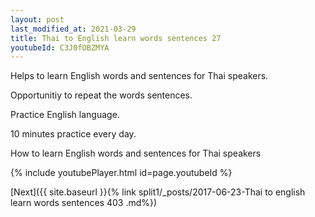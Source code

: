 ```yaml
---
layout: post
last_modified_at: 2021-03-29
title: Thai to English learn words sentences 27 
youtubeId: C3J0fOBZMYA
---
```

 
 
Helps to learn English words and sentences for Thai speakers.

Opportunitiy to repeat the words sentences. 

Practice English language. 
 
10 minutes practice every day. 
 
How to learn English words and sentences for Thai speakers 
 
{% include youtubePlayer.html id=page.youtubeId %}
 
 
[Next]({{ site.baseurl }}{% link  split1/_posts/2017-06-23-Thai to english learn words sentences 403 .md%})
 
